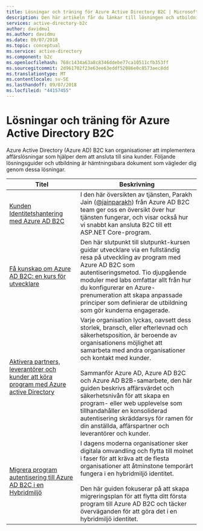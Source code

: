 ```yaml
---
title: Lösningar och träning för Azure Active Directory B2C | Microsoft Docs
description: Den här artikeln får du länkar till lösningen och utbildningsinformation som kan hjälpa dig att förstå och använda Azure Active Directory B2C för end-to-end-business-lösningar.
services: active-directory-b2c
author: davidmu1
ms.author: davidmu
ms.date: 09/07/2018
ms.topic: conceptual
ms.service: active-directory
ms.component: b2c
ms.openlocfilehash: 768c1434a63a8c8346ddebe77ca10511cfb353ff
ms.sourcegitcommit: 2d961702f23e63ee63eddf52086e0c8573aec8dd
ms.translationtype: MT
ms.contentlocale: sv-SE
ms.lasthandoff: 09/07/2018
ms.locfileid: "44157455"
---
```

# <a name="solutions-and-training-for-azure-active-directory-b2c"></a>Lösningar och träning för Azure Active Directory B2C

Azure Active Directory (Azure AD) B2C kan organisationer att implementera affärslösningar som hjälper dem att ansluta till sina kunder. Följande lösningsguider och utbildning är hämtningsbara dokument som vägleder dig genom dessa lösningar.

| Titel | Beskrivning |
| ----- | ----------- |
| [Kunden Identitetshantering med Azure AD B2C](https://aka.ms/learnAADB2C) | I den här översikten av tjänsten, Parakh Jain ([@jainparakh](https://twitter.com/jainparakh)) från Azure AD B2C team ger oss en översikt över hur tjänsten fungerar, och visar också hur vi snabbt kan ansluta B2C till ett ASP.NET Core-program. |
| [Få kunskap om Azure AD B2C: en kurs för utvecklare](https://aka.ms/learnAADB2C) | Den här slutpunkt till slutpunkt-kursen guidar utvecklare via en fullständig resa på utveckling av program med Azure AD B2C som autentiseringsmetod. Tio djupgående moduler med labs omfattar allt från hur du konfigurerar en Azure-prenumeration att skapa anpassade principer som definierar de utbildning som gör kunderna engagerade. |
| [Aktivera partners, leverantörer och kunder att köra program med Azure active Directory](https://aka.ms/aadexternalidentities) | Varje organisation lyckas, oavsett dess storlek, bransch, eller efterlevnad och säkerhetsposition, är beroende av organisationens möjlighet att samarbeta med andra organisationer och kontakt med kunder.<br><br>Sammanför Azure AD, Azure AD B2C och Azure AD B2B-samarbete, den här guiden beskrivs affärsvärdet och säkerhetsnivån för att skapa en program- eller web upplevelse som tillhandahåller en konsoliderad autentisering skräddarsys för ramen för din anställda, affärspartner och leverantörer och kunder. |
| [Migrera program autentisering till Azure AD B2C i en Hybridmiljö](https://aka.ms/MigratetoAADB2C) | I dagens moderna organisationer sker digitala omvandling och flytta till molnet i faser för att kräva att de flesta organisationer att åtminstone temporärt fungera i en hybridmiljö identitet.<br><br>Den här guiden fokuserar på att skapa migreringsplan för att flytta ditt första program till Azure AD B2C och täcker överväganden för att göra det i en hybridmiljö identitet. |

<!-- 
| [General Data protection Regulation (GDPR) Considerations for Customer Facing Applications](https://aka.ms/AADB2CandGDPR) | For any customer facing applications, GDPR must be taken into consideration by all organizations that embark on projects that hold personal data and serve EU citizens.<br><br>This solution Guide focuses on how Azure AD B2C can be used as a flexible component of your overall GDPR compliance approach, including how AAD B2C components support each of the key GDPR rights for individuals. | 
-->
